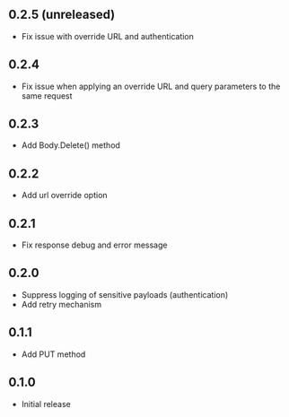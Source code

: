## 0.2.5 (unreleased)

- Fix issue with override URL and authentication

## 0.2.4

- Fix issue when applying an override URL and query parameters to the same request

## 0.2.3

- Add Body.Delete() method

## 0.2.2

- Add url override option

## 0.2.1

- Fix response debug and error message

## 0.2.0

- Suppress logging of sensitive payloads (authentication)
- Add retry mechanism

## 0.1.1

- Add PUT method

## 0.1.0

- Initial release
